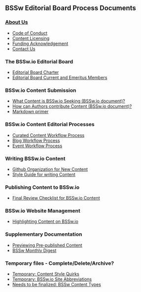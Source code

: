 ## BSSw Editorial Board Process Documents

### [About Us](About/index.md)
  - [Code of Conduct]()
  - [Content Licensing]()
  - [Funding Acknowledgement]()
  - [Contact Us]()

### The BSSw.io Editorial Board
  - [Editorial Board Charter]()
  - [Editorial Board Current and Emeritus Members]()

### BSSw.io Content Submission
  - [What Content is BSSw.io Seeking (BSSw.io document)?](About/WhatToContribute.md)
  - [How can Authors contribute Content (BSSw.io document)?](About/HowToContribute.md)  
  - [Markdown primer](About/MarkdownPrimer.md)

### BSSw.io Content Editorial Processes
  - [Curated Content Workflow Process](PublContent/CuratedContentEditorialWorkflow.md)
  - [Blog Workflow Process]()
  - [Event Workflow Process]()

### Writing BSSw.io Content
  - [Github Organization for New Content](OrgNewContent/OrganizeNewContent.md)
  - [Style Guide for writing Content](ContentStyleGuide/ContentStyleGuide.md)

### Publishing Content to BSSw.io
  - [Final Review Checklist for BSSw.io Content](PublContent/ContentReviewchecklist.md)

### BSSw.io Website Management
  - [Highlighting Content on BSSw.io]()

### Supplementary Documentation
  - [Previewing Pre-published Content]()
  - [BSSw Monthly Digest]()

### Temporary files - Complete/Delete/Archive?
  - [Temporary: Content Style Quirks](TmpFiles/StyleQuirks.md)
  - [Temporary: BSSw.io Site Abbreviations](TmpFiles/Abbreviations.md)	
  - [Needs to be finalized: BSSw Content Types](Site/ContentTypes.md)
